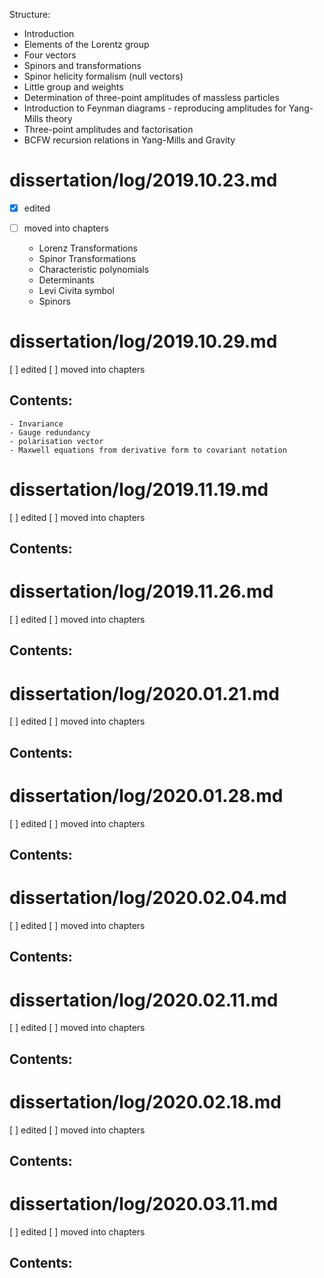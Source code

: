 Structure:


*   Introduction
*   Elements of the Lorentz group
*   Four vectors
*   Spinors and transformations
*   Spinor helicity formalism (null vectors)
*   Little group and weights
*   Determination of three-point amplitudes of massless particles
*   Introduction to Feynman diagrams  - reproducing amplitudes for Yang-Mills theory
*   Three-point amplitudes and factorisation
*   BCFW recursion relations in Yang-Mills and Gravity


# dissertation/log/2019.10.23.md

- [x] edited
- [ ] moved into chapters

  - Lorenz Transformations
  - Spinor Transformations
  - Characteristic polynomials
  - Determinants
  - Levi Civita symbol
  - Spinors

# dissertation/log/2019.10.29.md

[ ] edited
[ ] moved into chapters

## Contents:

    - Invariance
    - Gauge redundancy
    - polarisation vector
    - Maxwell equations from derivative form to covariant notation

# dissertation/log/2019.11.19.md

[ ] edited
[ ] moved into chapters

## Contents:

# dissertation/log/2019.11.26.md

[ ] edited
[ ] moved into chapters

## Contents:

# dissertation/log/2020.01.21.md

[ ] edited
[ ] moved into chapters

## Contents:

# dissertation/log/2020.01.28.md

[ ] edited
[ ] moved into chapters

## Contents:

# dissertation/log/2020.02.04.md

[ ] edited
[ ] moved into chapters

## Contents:

# dissertation/log/2020.02.11.md

[ ] edited
[ ] moved into chapters

## Contents:

# dissertation/log/2020.02.18.md

[ ] edited
[ ] moved into chapters

## Contents:

# dissertation/log/2020.03.11.md

[ ] edited
[ ] moved into chapters

## Contents:
